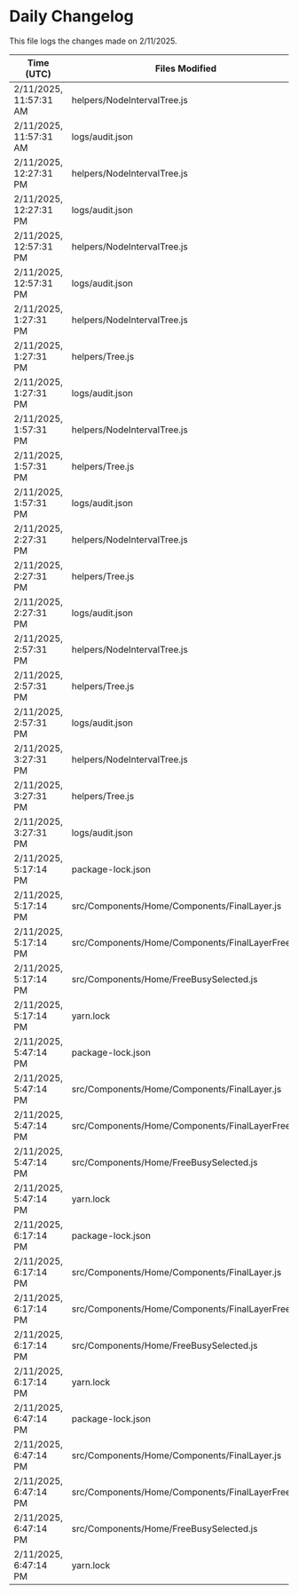 # Daily Changelog

This file logs the changes made on 2/11/2025.

| Time (UTC)             | Files Modified                    | Changes (Addition/Deletion) |
|------------------------|-----------------------------------|-----------------------------|
| 2/11/2025, 11:57:31 AM | helpers/NodeIntervalTree.js | 0 Additions & 2 Deletions |
| 2/11/2025, 11:57:31 AM | logs/audit.json | 5 Additions & 5 Deletions |
| 2/11/2025, 12:27:31 PM | helpers/NodeIntervalTree.js | 50 Additions & 245 Deletions|
| 2/11/2025, 12:27:31 PM | logs/audit.json | 5 Additions & 5 Deletions|
| 2/11/2025, 12:57:31 PM | helpers/NodeIntervalTree.js | 60 Additions & 245 Deletions|
| 2/11/2025, 12:57:31 PM | logs/audit.json | 5 Additions & 5 Deletions|
| 2/11/2025, 1:27:31 PM | helpers/NodeIntervalTree.js | 62 Additions & 192 Deletions|
| 2/11/2025, 1:27:31 PM | helpers/Tree.js | 7 Additions & 7 Deletions|
| 2/11/2025, 1:27:31 PM | logs/audit.json | 5 Additions & 5 Deletions|
| 2/11/2025, 1:57:31 PM | helpers/NodeIntervalTree.js | 63 Additions & 193 Deletions|
| 2/11/2025, 1:57:31 PM | helpers/Tree.js | 8 Additions & 8 Deletions|
| 2/11/2025, 1:57:31 PM | logs/audit.json | 5 Additions & 5 Deletions|
| 2/11/2025, 2:27:31 PM | helpers/NodeIntervalTree.js | 73 Additions & 194 Deletions|
| 2/11/2025, 2:27:31 PM | helpers/Tree.js | 9 Additions & 8 Deletions|
| 2/11/2025, 2:27:31 PM | logs/audit.json | 5 Additions & 5 Deletions|
| 2/11/2025, 2:57:31 PM | helpers/NodeIntervalTree.js | 73 Additions & 194 Deletions|
| 2/11/2025, 2:57:31 PM | helpers/Tree.js | 9 Additions & 8 Deletions|
| 2/11/2025, 2:57:31 PM | logs/audit.json | 5 Additions & 5 Deletions|
| 2/11/2025, 3:27:31 PM | helpers/NodeIntervalTree.js | 73 Additions & 194 Deletions|
| 2/11/2025, 3:27:31 PM | helpers/Tree.js | 9 Additions & 8 Deletions|
| 2/11/2025, 3:27:31 PM | logs/audit.json | 5 Additions & 5 Deletions|
| 2/11/2025, 5:17:14 PM | package-lock.json | 0 Additions & 7 Deletions|
| 2/11/2025, 5:17:14 PM | src/Components/Home/Components/FinalLayer.js | 2 Additions & 0 Deletions|
| 2/11/2025, 5:17:14 PM | src/Components/Home/Components/FinalLayerFree.js | 3 Additions & 0 Deletions|
| 2/11/2025, 5:17:14 PM | src/Components/Home/FreeBusySelected.js | 1 Additions & 1 Deletions|
| 2/11/2025, 5:17:14 PM | yarn.lock | 0 Additions & 5 Deletions|
| 2/11/2025, 5:47:14 PM | package-lock.json | 0 Additions & 7 Deletions|
| 2/11/2025, 5:47:14 PM | src/Components/Home/Components/FinalLayer.js | 2 Additions & 0 Deletions|
| 2/11/2025, 5:47:14 PM | src/Components/Home/Components/FinalLayerFree.js | 3 Additions & 0 Deletions|
| 2/11/2025, 5:47:14 PM | src/Components/Home/FreeBusySelected.js | 1 Additions & 1 Deletions|
| 2/11/2025, 5:47:14 PM | yarn.lock | 0 Additions & 5 Deletions|
| 2/11/2025, 6:17:14 PM | package-lock.json | 0 Additions & 7 Deletions|
| 2/11/2025, 6:17:14 PM | src/Components/Home/Components/FinalLayer.js | 2 Additions & 0 Deletions|
| 2/11/2025, 6:17:14 PM | src/Components/Home/Components/FinalLayerFree.js | 3 Additions & 0 Deletions|
| 2/11/2025, 6:17:14 PM | src/Components/Home/FreeBusySelected.js | 1 Additions & 1 Deletions|
| 2/11/2025, 6:17:14 PM | yarn.lock | 0 Additions & 5 Deletions|
| 2/11/2025, 6:47:14 PM | package-lock.json | 0 Additions & 7 Deletions|
| 2/11/2025, 6:47:14 PM | src/Components/Home/Components/FinalLayer.js | 2 Additions & 0 Deletions|
| 2/11/2025, 6:47:14 PM | src/Components/Home/Components/FinalLayerFree.js | 3 Additions & 0 Deletions|
| 2/11/2025, 6:47:14 PM | src/Components/Home/FreeBusySelected.js | 1 Additions & 1 Deletions|
| 2/11/2025, 6:47:14 PM | yarn.lock | 0 Additions & 5 Deletions|

